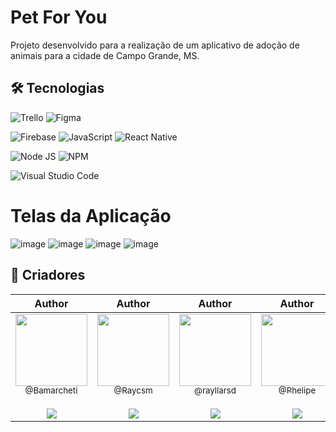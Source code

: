 # **Pet For You**

Projeto desenvolvido para a realização de um aplicativo de adoção de animais para a cidade de Campo Grande, MS.

## **🛠 Tecnologias**

![Trello](https://img.shields.io/badge/Trello-0052CC?style=for-the-badge&logo=trello&logoColor=white)
![Figma](https://img.shields.io/badge/Figma-F24E1E?style=for-the-badge&logo=figma&logoColor=white)

![Firebase](https://img.shields.io/badge/firebase-ffca28?style=for-the-badge&logo=firebase&logoColor=black)
![JavaScript](https://img.shields.io/badge/JavaScript-323330?style=for-the-badge&logo=javascript&logoColor=F7DF1E)
![React Native](https://img.shields.io/badge/React_Native-20232A?style=for-the-badge&logo=react&logoColor=61DAFB)

![Node JS](https://img.shields.io/badge/Node.js-339933?style=for-the-badge&logo=nodedotjs&logoColor=white)
![NPM](https://img.shields.io/badge/npm-CB3837?style=for-the-badge&logo=npm&logoColor=white)


![Visual Studio Code](https://img.shields.io/badge/VSCode-0078D4?style=for-the-badge&logo=visual%20studio%20code&logoColor=white)

# **Telas da Aplicação**

![image](https://github.com/Raycsm/app-pet-for-you/assets/90047383/1b2cc5f7-26e0-4ad1-ac5b-a3751688d384)
![image](https://github.com/Raycsm/app-pet-for-you/assets/90047383/ef9c9294-ba37-4978-b41c-c6ff1b360614)
![image](https://github.com/Raycsm/app-pet-for-you/assets/90047383/665cd7cf-93d5-45f8-ba5e-a20ad1d5e0a5)
![image](https://github.com/Raycsm/app-pet-for-you/assets/90047383/248719c5-86ff-4343-afa7-b85394891408)




## **💛 Criadores**

|                                                                                                                                             Author                                                                                                                                              |                                                                                                                                               Author                                                                                                                                               |                                                                                                                                               Author                                                                                                                                               |                                                                                                                                               Author                                                                                                                                                |
| :---------------------------------------------------------------------------------------------------------------------------------------------------------------------------------------------------------------------------------------------------------------------------------------------: | :------------------------------------------------------------------------------------------------------------------------------------------------------------------------------------------------------------------------------------------------------------------------------------------------: | :------------------------------------------------------------------------------------------------------------------------------------------------------------------------------------------------------------------------------------------------------------------------------------------------: | :-------------------------------------------------------------------------------------------------------------------------------------------------------------------------------------------------------------------------------------------------------------------------------------------------: |
| [<img src="https://github.com/bamarcheti.png?size=115" width=115><br><sub>@Bamarcheti</sub>](https://github.com/Bamarcheti) <br><br> [![](https://img.shields.io/badge/LinkedIn-0077B5?style=for-the-badge&logo=linkedin&logoColor=white)](https://www.linkedin.com/in/barbara-marcheti-fiorin) | [<img src="https://github.com/Raycsm.png?size=115" width=115><br><sub>@Raycsm</sub>](https://github.com/Raycsm) <br><br> [![](https://img.shields.io/badge/LinkedIn-0077B5?style=for-the-badge&logo=linkedin&logoColor=white)](https://www.linkedin.com/in/rayane-assis-magalh%C3%A3es-b7a229112/) | [<img src="https://github.com/rayllarsd.png?size=115" width=115><br><sub>@rayllarsd</sub>](https://github.com/rayllarsd) <br><br> [![](https://img.shields.io/badge/LinkedIn-0077B5?style=for-the-badge&logo=linkedin&logoColor=white)](https://www.linkedin.com/in/raylla-do-sol-dias-858164231/) | [<img src="https://github.com/unknow.png?size=115" width=115><br><sub>@Phelipe</sub>](https://github.com/ThalesTayson) <br><br> [![](https://img.shields.io/badge/LinkedIn-0077B5?style=for-the-badge&logo=linkedin&logoColor=white)](https://www.linkedin.com/in/phelipe-gomes-de-melo-806015190/) |
